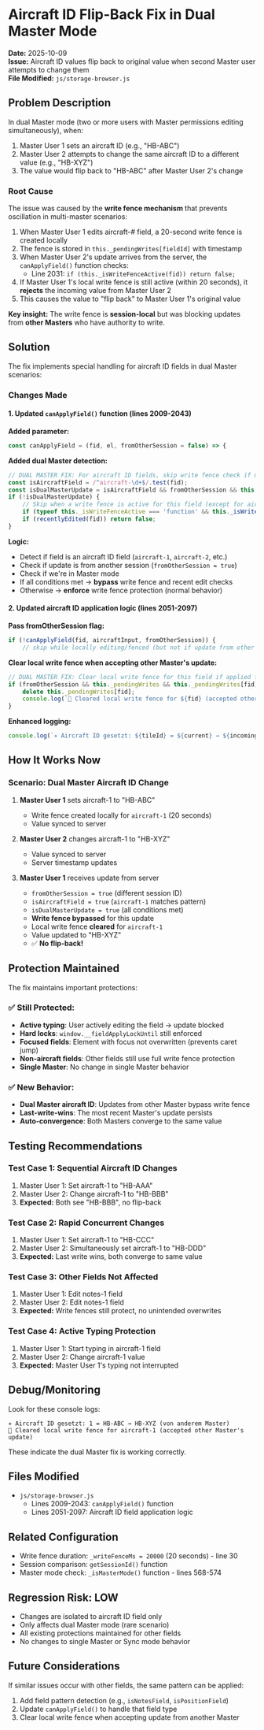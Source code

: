 # Aircraft ID Flip-Back Fix in Dual Master Mode

**Date:** 2025-10-09  
**Issue:** Aircraft ID values flip back to original value when second Master user attempts to change them  
**File Modified:** `js/storage-browser.js`

## Problem Description

In dual Master mode (two or more users with Master permissions editing simultaneously), when:
1. Master User 1 sets an aircraft ID (e.g., "HB-ABC")
2. Master User 2 attempts to change the same aircraft ID to a different value (e.g., "HB-XYZ")
3. The value would flip back to "HB-ABC" after Master User 2's change

### Root Cause

The issue was caused by the **write fence mechanism** that prevents oscillation in multi-master scenarios:

1. When Master User 1 edits aircraft-# field, a 20-second write fence is created locally
2. The fence is stored in `this._pendingWrites[fieldId]` with timestamp
3. When Master User 2's update arrives from the server, the `canApplyField()` function checks:
   - Line 2031: `if (this._isWriteFenceActive(fid)) return false;`
4. If Master User 1's local write fence is still active (within 20 seconds), it **rejects** the incoming value from Master User 2
5. This causes the value to "flip back" to Master User 1's original value

**Key insight:** The write fence is **session-local** but was blocking updates from **other Masters** who have authority to write.

## Solution

The fix implements special handling for aircraft ID fields in dual Master scenarios:

### Changes Made

#### 1. Updated `canApplyField()` function (lines 2009-2043)

**Added parameter:**
```javascript
const canApplyField = (fid, el, fromOtherSession = false) => {
```

**Added dual Master detection:**
```javascript
// DUAL MASTER FIX: For aircraft ID fields, skip write fence check if update from another Master
const isAircraftField = /^aircraft-\d+$/.test(fid);
const isDualMasterUpdate = isAircraftField && fromOtherSession && this._isMasterMode && this._isMasterMode();
if (!isDualMasterUpdate) {
    // Skip when a write fence is active for this field (except for aircraft ID from other Master)
    if (typeof this._isWriteFenceActive === 'function' && this._isWriteFenceActive(fid)) return false;
    if (recentlyEdited(fid)) return false;
}
```

**Logic:**
- Detect if field is an aircraft ID field (`aircraft-1`, `aircraft-2`, etc.)
- Check if update is from another session (`fromOtherSession = true`)
- Check if we're in Master mode
- If all conditions met → **bypass** write fence and recent edit checks
- Otherwise → **enforce** write fence protection (normal behavior)

#### 2. Updated aircraft ID application logic (lines 2051-2097)

**Pass fromOtherSession flag:**
```javascript
if (!canApplyField(fid, aircraftInput, fromOtherSession)) {
    // skip while locally editing/fenced (but not if update from other Master)
```

**Clear local write fence when accepting other Master's update:**
```javascript
// DUAL MASTER FIX: Clear local write fence for this field if applied from another Master
if (fromOtherSession && this._pendingWrites && this._pendingWrites[fid]) {
    delete this._pendingWrites[fid];
    console.log(`🧹 Cleared local write fence for ${fid} (accepted other Master's update)`);
}
```

**Enhanced logging:**
```javascript
console.log(`✈️ Aircraft ID gesetzt: ${tileId} = ${current} → ${incoming}${fromOtherSession ? ' (von anderem Master)' : ''}`);
```

## How It Works Now

### Scenario: Dual Master Aircraft ID Change

1. **Master User 1** sets aircraft-1 to "HB-ABC"
   - Write fence created locally for `aircraft-1` (20 seconds)
   - Value synced to server

2. **Master User 2** changes aircraft-1 to "HB-XYZ"
   - Value synced to server
   - Server timestamp updates

3. **Master User 1** receives update from server
   - `fromOtherSession = true` (different session ID)
   - `isAircraftField = true` (`aircraft-1` matches pattern)
   - `isDualMasterUpdate = true` (all conditions met)
   - **Write fence bypassed** for this update
   - Local write fence **cleared** for `aircraft-1`
   - Value updated to "HB-XYZ"
   - ✅ **No flip-back!**

## Protection Maintained

The fix maintains important protections:

### ✅ Still Protected:
- **Active typing**: User actively editing the field → update blocked
- **Hard locks**: `window.__fieldApplyLockUntil` still enforced
- **Focused fields**: Element with focus not overwritten (prevents caret jump)
- **Non-aircraft fields**: Other fields still use full write fence protection
- **Single Master**: No change in single Master behavior

### ✅ New Behavior:
- **Dual Master aircraft ID**: Updates from other Master bypass write fence
- **Last-write-wins**: The most recent Master's update persists
- **Auto-convergence**: Both Masters converge to the same value

## Testing Recommendations

### Test Case 1: Sequential Aircraft ID Changes
1. Master User 1: Set aircraft-1 to "HB-AAA"
2. Master User 2: Change aircraft-1 to "HB-BBB"
3. **Expected:** Both see "HB-BBB", no flip-back

### Test Case 2: Rapid Concurrent Changes
1. Master User 1: Set aircraft-1 to "HB-CCC"
2. Master User 2: Simultaneously set aircraft-1 to "HB-DDD"
3. **Expected:** Last write wins, both converge to same value

### Test Case 3: Other Fields Not Affected
1. Master User 1: Edit notes-1 field
2. Master User 2: Edit notes-1 field
3. **Expected:** Write fences still protect, no unintended overwrites

### Test Case 4: Active Typing Protection
1. Master User 1: Start typing in aircraft-1 field
2. Master User 2: Change aircraft-1 value
3. **Expected:** Master User 1's typing not interrupted

## Debug/Monitoring

Look for these console logs:

```
✈️ Aircraft ID gesetzt: 1 = HB-ABC → HB-XYZ (von anderem Master)
🧹 Cleared local write fence for aircraft-1 (accepted other Master's update)
```

These indicate the dual Master fix is working correctly.

## Files Modified

- `js/storage-browser.js`
  - Lines 2009-2043: `canApplyField()` function
  - Lines 2051-2097: Aircraft ID field application logic

## Related Configuration

- Write fence duration: `_writeFenceMs = 20000` (20 seconds) - line 30
- Session comparison: `getSessionId()` function
- Master mode check: `_isMasterMode()` function - lines 568-574

## Regression Risk: LOW

- Changes are isolated to aircraft ID field only
- Only affects dual Master mode (rare scenario)
- All existing protections maintained for other fields
- No changes to single Master or Sync mode behavior

## Future Considerations

If similar issues occur with other fields, the same pattern can be applied:
1. Add field pattern detection (e.g., `isNotesField`, `isPositionField`)
2. Update `canApplyField()` to handle that field type
3. Clear local write fence when accepting update from another Master
